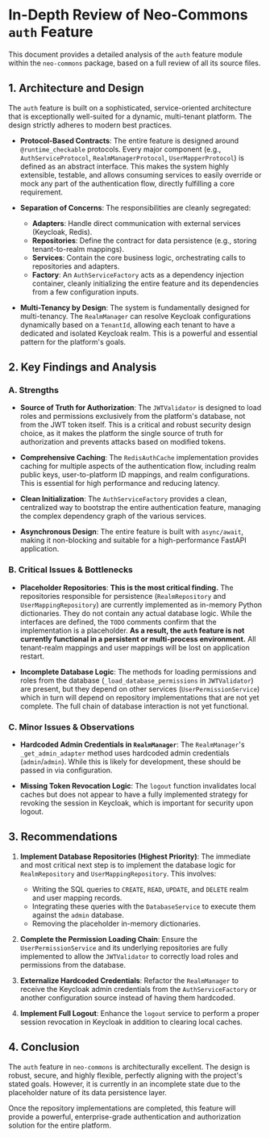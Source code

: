 # In-Depth Review of Neo-Commons `auth` Feature

This document provides a detailed analysis of the `auth` feature module within the `neo-commons` package, based on a full review of all its source files.

## 1. Architecture and Design

The `auth` feature is built on a sophisticated, service-oriented architecture that is exceptionally well-suited for a dynamic, multi-tenant platform. The design strictly adheres to modern best practices.

*   **Protocol-Based Contracts**: The entire feature is designed around `@runtime_checkable` protocols. Every major component (e.g., `AuthServiceProtocol`, `RealmManagerProtocol`, `UserMapperProtocol`) is defined as an abstract interface. This makes the system highly extensible, testable, and allows consuming services to easily override or mock any part of the authentication flow, directly fulfilling a core requirement.

*   **Separation of Concerns**: The responsibilities are cleanly segregated:
    *   **Adapters**: Handle direct communication with external services (Keycloak, Redis).
    *   **Repositories**: Define the contract for data persistence (e.g., storing tenant-to-realm mappings).
    *   **Services**: Contain the core business logic, orchestrating calls to repositories and adapters.
    *   **Factory**: An `AuthServiceFactory` acts as a dependency injection container, cleanly initializing the entire feature and its dependencies from a few configuration inputs.

*   **Multi-Tenancy by Design**: The system is fundamentally designed for multi-tenancy. The `RealmManager` can resolve Keycloak configurations dynamically based on a `TenantId`, allowing each tenant to have a dedicated and isolated Keycloak realm. This is a powerful and essential pattern for the platform's goals.

## 2. Key Findings and Analysis

### A. Strengths

*   **Source of Truth for Authorization**: The `JWTValidator` is designed to load roles and permissions exclusively from the platform's database, not from the JWT token itself. This is a critical and robust security design choice, as it makes the platform the single source of truth for authorization and prevents attacks based on modified tokens.

*   **Comprehensive Caching**: The `RedisAuthCache` implementation provides caching for multiple aspects of the authentication flow, including realm public keys, user-to-platform ID mappings, and realm configurations. This is essential for high performance and reducing latency.

*   **Clean Initialization**: The `AuthServiceFactory` provides a clean, centralized way to bootstrap the entire authentication feature, managing the complex dependency graph of the various services.

*   **Asynchronous Design**: The entire feature is built with `async/await`, making it non-blocking and suitable for a high-performance FastAPI application.

### B. Critical Issues & Bottlenecks

*   **Placeholder Repositories**: **This is the most critical finding.** The repositories responsible for persistence (`RealmRepository` and `UserMappingRepository`) are currently implemented as in-memory Python dictionaries. They do not contain any actual database logic. While the interfaces are defined, the `TODO` comments confirm that the implementation is a placeholder. **As a result, the `auth` feature is not currently functional in a persistent or multi-process environment.** All tenant-realm mappings and user mappings will be lost on application restart.

*   **Incomplete Database Logic**: The methods for loading permissions and roles from the database (`_load_database_permissions` in `JWTValidator`) are present, but they depend on other services (`UserPermissionService`) which in turn will depend on repository implementations that are not yet complete. The full chain of database interaction is not yet functional.

### C. Minor Issues & Observations

*   **Hardcoded Admin Credentials in `RealmManager`**: The `RealmManager`'s `_get_admin_adapter` method uses hardcoded admin credentials (`admin`/`admin`). While this is likely for development, these should be passed in via configuration.

*   **Missing Token Revocation Logic**: The `logout` function invalidates local caches but does not appear to have a fully implemented strategy for revoking the session in Keycloak, which is important for security upon logout.

## 3. Recommendations

1.  **Implement Database Repositories (Highest Priority)**: The immediate and most critical next step is to implement the database logic for `RealmRepository` and `UserMappingRepository`. This involves:
    *   Writing the SQL queries to `CREATE`, `READ`, `UPDATE`, and `DELETE` realm and user mapping records.
    *   Integrating these queries with the `DatabaseService` to execute them against the `admin` database.
    *   Removing the placeholder in-memory dictionaries.

2.  **Complete the Permission Loading Chain**: Ensure the `UserPermissionService` and its underlying repositories are fully implemented to allow the `JWTValidator` to correctly load roles and permissions from the database.

3.  **Externalize Hardcoded Credentials**: Refactor the `RealmManager` to receive the Keycloak admin credentials from the `AuthServiceFactory` or another configuration source instead of having them hardcoded.

4.  **Implement Full Logout**: Enhance the `logout` service to perform a proper session revocation in Keycloak in addition to clearing local caches.

## 4. Conclusion

The `auth` feature in `neo-commons` is architecturally excellent. The design is robust, secure, and highly flexible, perfectly aligning with the project's stated goals. However, it is currently in an incomplete state due to the placeholder nature of its data persistence layer. 

Once the repository implementations are completed, this feature will provide a powerful, enterprise-grade authentication and authorization solution for the entire platform.
